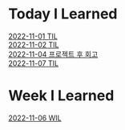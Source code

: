 # Today I Learned

[2022-11-01 TIL](https://github.com/collegeedang/GitHub/blob/master/Today-I-Learned/2022-11-01-TIL.md "2022-11-01 TIL")<br>
[2022-11-02 TIL](https://github.com/collegeedang/GitHub/blob/master/Today-I-Learned/2022-11-02-TIL%20.md "2022-11-02 TIL")<br>
[2022-11-04 프로젝트 후 회고](https://github.com/collegeedang/GitHub/blob/master/Today-I-Learned/2022-11-04-%ED%94%84%EB%A1%9C%EC%A0%9D%ED%8A%B8%20%ED%9A%8C%EA%B3%A0.md "2022-11-04 프로젝트 후 회고")<br>
[2022-11-07 TIL](https://github.com/collegeedang/GitHub/blob/master/Today-I-Learned/2022-11-07-TIL.md "2022-11-07 TIL")<br>

# Week I Learned
[2022-11-06 WIL](https://github.com/collegeedang/GitHub/blob/master/Week%20I%20Learned/2022-11-06-WIL.md "2022-11-06 TIL")<br>
